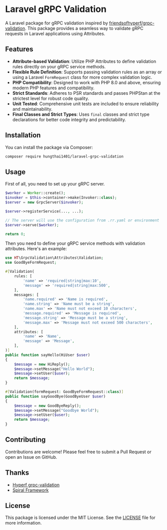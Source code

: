 # Laravel gRPC Validation

A Laravel package for gRPC validation inspired by [friendsofhyperf/grpc-validation](https://github.com/friendsofhyperf/grpc-validation). This package provides a seamless way to validate gRPC requests in Laravel applications using Attributes.

## Features

- **Attribute-based Validation**: Utilize PHP Attributes to define validation rules directly on your gRPC service methods.
- **Flexible Rule Definition**: Supports passing validation rules as an array or using a Laravel `FormRequest` class for more complex validation logic.
- **PHP Compatibility**: Designed to work with PHP 8.0 and above, ensuring modern PHP features and compatibility.
- **Strict Standards**: Adheres to PSR standards and passes PHPStan at the strictest level for robust code quality.
- **Unit Tested**: Comprehensive unit tests are included to ensure reliability and maintainability.
- **Final Classes and Strict Types**: Uses `final` classes and strict type declarations for better code integrity and predictability.

## Installation

You can install the package via Composer:

```bash
composer require hungthai1401/laravel-grpc-validation
```

## Usage

First of all, you need to set up your gRPC server.

```php
$worker = Worker::create();
$invoker = $this->container->make(Invoker::class);
$server = new GrpcServer($invoker);

$server->registerService(..., ...);

// The server will use the configuration from .rr.yaml or environment
$server->serve($worker);

return 0;
```

Then you need to define your gRPC service methods with validation attributes. Here's an example:

```php
use HT\GrpcValidation\Attributes\Validation;
use GoodByeFormRequest;

#[Validation(
    rules: [
        'name' => 'required|string|max:10',
        'message' => 'required|string|max:500',
    ],
    messages: [
        'name.required' => 'Name is required',
        'name.string' => 'Name must be a string',
        'name.max' => 'Name must not exceed 10 characters',
        'message.required' => 'Message is required',
        'message.string' => 'Message must be a string',
        'message.max' => 'Message must not exceed 500 characters',
    ],
    attributes: [
        'name' => 'Name',
        'message' => 'Message',
    ],
)]
public function sayHello(HiUser $user) 
{
    $message = new HiReply();
    $message->setMessage("Hello World");
    $message->setUser($user);
    return $message;
}

#[Validation(formRequest: GoodByeFormRequest::class)]
public function sayGoodBye(GoodByeUser $user) 
{
    $message = new GoodByeReply();
    $message->setMessage("Goodbye World");
    $message->setUser($user);
    return $message;
}
```

## Contributing

Contributions are welcome! Please feel free to submit a Pull Request or open an Issue on GitHub.

## Thanks
- [Hyperf grpc-validation](https://github.com/friendsofhyperf/grpc-validation)
- [Spiral Framework](https://spiral.dev/)

## License
This package is licensed under the MIT License. See the [LICENSE](LICENSE) file for more information.